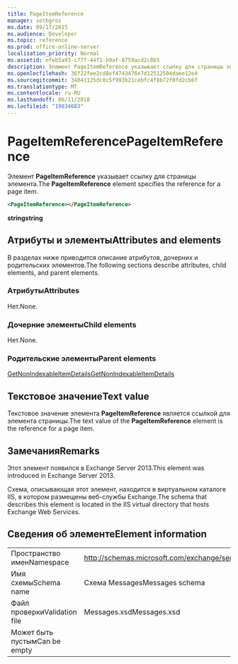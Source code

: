 ```yaml
---
title: PageItemReference
manager: sethgros
ms.date: 09/17/2015
ms.audience: Developer
ms.topic: reference
ms.prod: office-online-server
localization_priority: Normal
ms.assetid: efeb5a93-c77f-44f1-b9af-8759acd2c8b5
description: Элемент PageItemReference указывает ссылку для страницы элемента.
ms.openlocfilehash: 36f22fee2cd8ef4743476e7d12512504daee12e4
ms.sourcegitcommit: 34041125dc8c5f993b21cebfc4f8b72f0fd2cb6f
ms.translationtype: MT
ms.contentlocale: ru-RU
ms.lasthandoff: 06/11/2018
ms.locfileid: "19834683"
---
```

# <a name="pageitemreference"></a><span data-ttu-id="e874c-103">PageItemReference</span><span class="sxs-lookup"><span data-stu-id="e874c-103">PageItemReference</span></span>

<span data-ttu-id="e874c-104">Элемент **PageItemReference** указывает ссылку для страницы элемента.</span><span class="sxs-lookup"><span data-stu-id="e874c-104">The **PageItemReference** element specifies the reference for a page item.</span></span> 
  
```XML
<PageItemReference></PageItemReference>
```

 <span data-ttu-id="e874c-105">**string**</span><span class="sxs-lookup"><span data-stu-id="e874c-105">**string**</span></span>
## <a name="attributes-and-elements"></a><span data-ttu-id="e874c-106">Атрибуты и элементы</span><span class="sxs-lookup"><span data-stu-id="e874c-106">Attributes and elements</span></span>

<span data-ttu-id="e874c-107">В разделах ниже приводится описание атрибутов, дочерних и родительских элементов.</span><span class="sxs-lookup"><span data-stu-id="e874c-107">The following sections describe attributes, child elements, and parent elements.</span></span>
  
### <a name="attributes"></a><span data-ttu-id="e874c-108">Атрибуты</span><span class="sxs-lookup"><span data-stu-id="e874c-108">Attributes</span></span>

<span data-ttu-id="e874c-109">Нет.</span><span class="sxs-lookup"><span data-stu-id="e874c-109">None.</span></span>
  
### <a name="child-elements"></a><span data-ttu-id="e874c-110">Дочерние элементы</span><span class="sxs-lookup"><span data-stu-id="e874c-110">Child elements</span></span>

<span data-ttu-id="e874c-111">Нет.</span><span class="sxs-lookup"><span data-stu-id="e874c-111">None.</span></span>
  
### <a name="parent-elements"></a><span data-ttu-id="e874c-112">Родительские элементы</span><span class="sxs-lookup"><span data-stu-id="e874c-112">Parent elements</span></span>

[<span data-ttu-id="e874c-113">GetNonIndexableItemDetails</span><span class="sxs-lookup"><span data-stu-id="e874c-113">GetNonIndexableItemDetails</span></span>](getnonindexableitemdetails.md)
  
## <a name="text-value"></a><span data-ttu-id="e874c-114">Текстовое значение</span><span class="sxs-lookup"><span data-stu-id="e874c-114">Text value</span></span>

<span data-ttu-id="e874c-115">Текстовое значение элемента **PageItemReference** является ссылкой для элемента страницы.</span><span class="sxs-lookup"><span data-stu-id="e874c-115">The text value of the **PageItemReference** element is the reference for a page item.</span></span> 
  
## <a name="remarks"></a><span data-ttu-id="e874c-116">Замечания</span><span class="sxs-lookup"><span data-stu-id="e874c-116">Remarks</span></span>

<span data-ttu-id="e874c-117">Этот элемент появился в Exchange Server 2013.</span><span class="sxs-lookup"><span data-stu-id="e874c-117">This element was introduced in Exchange Server 2013.</span></span>
  
<span data-ttu-id="e874c-118">Схема, описывающая этот элемент, находится в виртуальном каталоге IIS, в котором размещены веб-службы Exchange.</span><span class="sxs-lookup"><span data-stu-id="e874c-118">The schema that describes this element is located in the IIS virtual directory that hosts Exchange Web Services.</span></span>
  
## <a name="element-information"></a><span data-ttu-id="e874c-119">Сведения об элементе</span><span class="sxs-lookup"><span data-stu-id="e874c-119">Element information</span></span>

|||
|:-----|:-----|
|<span data-ttu-id="e874c-120">Пространство имен</span><span class="sxs-lookup"><span data-stu-id="e874c-120">Namespace</span></span>  <br/> |http://schemas.microsoft.com/exchange/services/2006/messages  <br/> |
|<span data-ttu-id="e874c-121">Имя схемы</span><span class="sxs-lookup"><span data-stu-id="e874c-121">Schema name</span></span>  <br/> |<span data-ttu-id="e874c-122">Схема Messages</span><span class="sxs-lookup"><span data-stu-id="e874c-122">Messages schema</span></span>  <br/> |
|<span data-ttu-id="e874c-123">Файл проверки</span><span class="sxs-lookup"><span data-stu-id="e874c-123">Validation file</span></span>  <br/> |<span data-ttu-id="e874c-124">Messages.xsd</span><span class="sxs-lookup"><span data-stu-id="e874c-124">Messages.xsd</span></span>  <br/> |
|<span data-ttu-id="e874c-125">Может быть пустым</span><span class="sxs-lookup"><span data-stu-id="e874c-125">Can be empty</span></span>  <br/> ||
   

